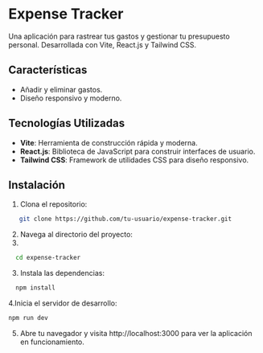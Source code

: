 # Expense Tracker

Una aplicación para rastrear tus gastos y gestionar tu presupuesto personal. Desarrollada con Vite, React.js y Tailwind CSS.

## Características

- Añadir y eliminar gastos.
- Diseño responsivo y moderno.

## Tecnologías Utilizadas

- **Vite**: Herramienta de construcción rápida y moderna.
- **React.js**: Biblioteca de JavaScript para construir interfaces de usuario.
- **Tailwind CSS**: Framework de utilidades CSS para diseño responsivo.

## Instalación

1. Clona el repositorio:

```bash
   git clone https://github.com/tu-usuario/expense-tracker.git
```

2. Navega al directorio del proyecto:
3. 
```bash
  cd expense-tracker
```

3. Instala las dependencias:
```bash
  npm install
```

4.Inicia el servidor de desarrollo:

```bash
npm run dev

```

5. Abre tu navegador y visita http://localhost:3000 para ver la aplicación en funcionamiento.
